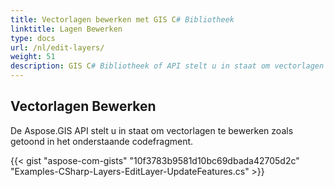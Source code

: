 ```yaml
---
title: Vectorlagen bewerken met GIS C# Bibliotheek
linktitle: Lagen Bewerken
type: docs
url: /nl/edit-layers/
weight: 51
description: GIS C# Bibliotheek of API stelt u in staat om vectorlagen te bewerken zoals weergegeven in het codefragment dat in dit artikel wordt verstrekt.
---
```


## **Vectorlagen Bewerken**
De Aspose.GIS API stelt u in staat om vectorlagen te bewerken zoals getoond in het onderstaande codefragment.

{{< gist "aspose-com-gists" "10f3783b9581d10bc69dbada42705d2c" "Examples-CSharp-Layers-EditLayer-UpdateFeatures.cs" >}}
